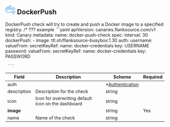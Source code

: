## <img src='https://raw.githubusercontent.com/flanksource/flanksource-ui/main/src/icons/dockerPush.svg' style='height: 32px'/> DockerPush

DockerPush check will try to create and push a Docker image to a specified registry.
/*
??? example
     ```yaml
     apiVersion: canaries.flanksource.com/v1
     kind: Canary
     metadata:
       name: docker-push-check
     spec:
       interval: 30
       dockerPush:
         - image: ttl.sh/flanksource-busybox:1.30
           auth:
             username: 
               valueFrom: 
                 secretKeyRef:
                   name: docker-credentials
                   key: USERNAME
             password: 
               valueFrom: 
                 secretKeyRef:
                   name: docker-credentials
                   key: PASSWORD
     
     ```

| Field | Description | Scheme | Required |
| ----- | ----------- | ------ | -------- |
| auth |  | *[Authentication](#authentication) |  |
| description | Description for the check | string |  |
| icon | Icon for overwriting default icon on the dashboard | string |  |
| **image** |  | string | Yes |
| name | Name of the check | string |  |

